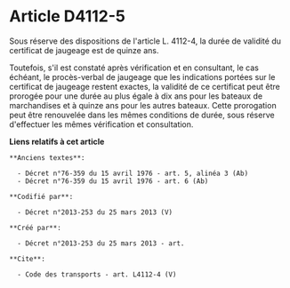 # Article D4112-5

Sous réserve des dispositions de l'article L. 4112-4, la durée de validité du certificat de jaugeage est de quinze ans. 

Toutefois, s'il est constaté après vérification et en consultant, le cas échéant, le procès-verbal de jaugeage que les
indications portées sur le certificat de jaugeage restent exactes, la validité de ce certificat peut être prorogée pour une
durée au plus égale à dix ans pour les bateaux de marchandises et à quinze ans pour les autres bateaux. Cette prorogation
peut être renouvelée dans les mêmes conditions de durée, sous réserve d'effectuer les mêmes vérification et consultation.

**Liens relatifs à cet article**

	**Anciens textes**:

	  - Décret n°76-359 du 15 avril 1976 - art. 5, alinéa 3 (Ab)
	  - Décret n°76-359 du 15 avril 1976 - art. 6 (Ab)

	**Codifié par**:

	  - Décret n°2013-253 du 25 mars 2013 (V)

	**Créé par**:

	  - Décret n°2013-253 du 25 mars 2013 - art.

	**Cite**:

	  - Code des transports - art. L4112-4 (V)
